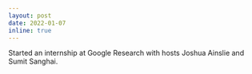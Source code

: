 ```yaml
---
layout: post
date: 2022-01-07
inline: true
---
```


Started an internship at Google Research with hosts Joshua Ainslie and Sumit Sanghai.
